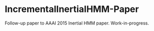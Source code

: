 IncrementalInertialHMM-Paper
============================

Follow-up paper to AAAI 2015 Inertial HMM paper. Work-in-progress.
